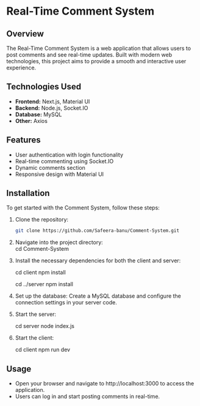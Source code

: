 # Real-Time Comment System

## Overview
The Real-Time Comment System is a web application that allows users to post comments and see real-time updates. Built with modern web technologies, this project aims to provide a smooth and interactive user experience.

## Technologies Used
- **Frontend:** Next.js, Material UI
- **Backend:** Node.js, Socket.IO
- **Database:** MySQL
- **Other:** Axios

## Features
- User authentication with login functionality
- Real-time commenting using Socket.IO
- Dynamic comments section
- Responsive design with Material UI

## Installation
To get started with the Comment System, follow these steps:

1. Clone the repository:
   ```bash
   git clone https://github.com/Safeera-banu/Comment-System.git

2. Navigate into the project directory:  
   cd Comment-System

3. Install the necessary dependencies for both the client and server:
   
   cd client
   npm install

   cd ../server
   npm install

4. Set up the database:
   Create a MySQL database and configure the connection settings in your server code.

5. Start the server:

   cd server
   node index.js

6. Start the client:
   
   cd client
   npm run dev

## Usage
- Open your browser and navigate to http://localhost:3000 to access the application.
- Users can log in and start posting comments in real-time.


